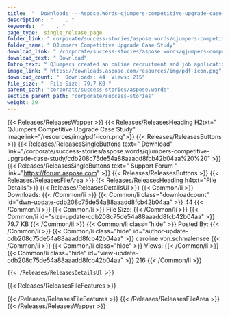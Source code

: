 ```yaml
---
title:  "  Downloads ---Aspose.Words-qjumpers-competitive-upgrade-case-study . " 
description:  "    . " 
keywords:  "    . " 
page_type:  single_release_page
folder_link: " corporate/success-stories/aspose.words/qjumpers-competitive-upgrade-case-study/"
folder_name: " QJumpers Competitive Upgrade Case Study"
download_link: " /corporate/success-stories/aspose.words/qjumpers-competitive-upgrade-case-study/cdb208c75de54a88aaadd8fcb42b04aa"
download_text: " Download"
Intro_text: " QJumpers created an online recruitment and job application tracking system using..."
image_link: " https://downloads.aspose.com/resources/img/pdf-icon.png"
download_count: "  Downloads: 44  Views: 215"
file_size: "  File Size: 79.7 KB "
parent_path: "corporate/success-stories/aspose.words"
section_parent_path: "corporate/success-stories"
weight: 39 
---
```


{{< Releases/ReleasesWapper >}}
  {{< Releases/ReleasesHeading H2txt=" QJumpers Competitive Upgrade Case Study" imagelink="/resources/img/pdf-icon.png">}}
  {{< Releases/ReleasesButtons >}}
    {{< Releases/ReleasesSingleButtons text=" Download" link="/corporate/success-stories/aspose.words/qjumpers-competitive-upgrade-case-study/cdb208c75de54a88aaadd8fcb42b04aa%20%20" >}}
    {{< Releases/ReleasesSingleButtons text=" Support Forum " link="https://forum.aspose.com" >}}
  {{< Releases/ReleasesButtons >}}
  {{< Releases/ReleasesFileArea >}}
    {{< Releases/ReleasesHeading h4txt="File Details">}}
    {{< Releases/ReleasesDetailsUl >}}
            {{< Common/li  >}} Downloads: {{< /Common/li >}} 
      {{< Common/li class="downloadcount" id="dwn-update-cdb208c75de54a88aaadd8fcb42b04aa" >}} 44 {{< /Common/li >}} 
      {{< Common/li  >}} File Size: {{< /Common/li >}} 
      {{< Common/li id="size-update-cdb208c75de54a88aaadd8fcb42b04aa" >}} 79.7 KB {{< /Common/li >}} 
      {{< Common/li  class="hide" >}} Posted By: {{< /Common/li >}} 
      {{< Common/li class="hide" id="author-update-cdb208c75de54a88aaadd8fcb42b04aa" >}} caroline.von.schmalensee {{< /Common/li >}} 
      {{< Common/li class="hide"  >}} Views: {{< /Common/li >}} 
      {{< Common/li class="hide" id="view-update-cdb208c75de54a88aaadd8fcb42b04aa" >}} 216 {{< /Common/li >}} 

    {{< /Releases/ReleasesDetailsUl >}}

  {{< Releases/ReleasesFileFeatures >}}
      
  {{< /Releases/ReleasesFileFeatures >}}
 {{< /Releases/ReleasesFileArea >}}
{{< /Releases/ReleasesWapper >}}


